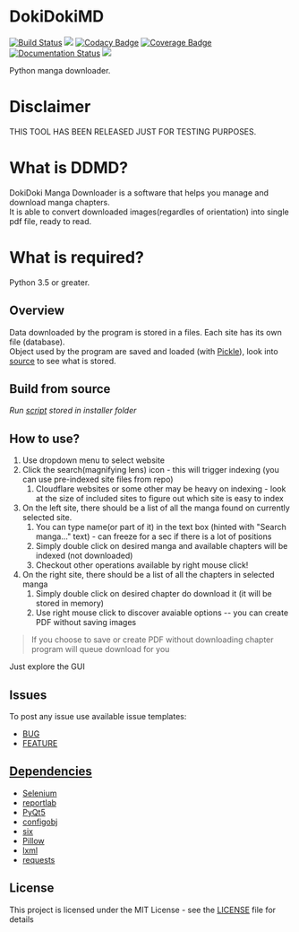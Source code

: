 # DokiDokiMD
[![Build Status](https://travis-ci.org/Konrad-Ziarko/DokiDokiMD.svg?branch=master)](https://travis-ci.org/Konrad-Ziarko/DokiDokiMD)
![](https://img.shields.io/github/issues/Konrad-Ziarko/DokiDokiMD.svg)
[![Codacy Badge](https://api.codacy.com/project/badge/Grade/76fa5ed5e113414fbb2d7ae6b12d00e1)](https://app.codacy.com/app/Konrad-Ziarko/DokiDokiMD?utm_source=github.com&utm_medium=referral&utm_content=Konrad-Ziarko/DokiDokiMD&utm_campaign=Badge_Grade_Dashboard)
[![Coverage Badge](https://api.codacy.com/project/badge/Coverage/76fa5ed5e113414fbb2d7ae6b12d00e1)](https://app.codacy.com/app/Konrad-Ziarko/DokiDokiMD?utm_source=github.com&utm_medium=referral&utm_content=Konrad-Ziarko/DokiDokiMD&utm_campaign=Badge_Coverage_Dashboard)
[![Documentation Status](https://readthedocs.org/projects/dokidokimd/badge/?version=latest)](https://dokidokimd.readthedocs.io/en/latest/?badge=latest)
![](https://img.shields.io/github/license/Konrad-Ziarko/DokiDokiMD.svg)

Python manga downloader.

# Disclaimer
THIS TOOL HAS BEEN RELEASED JUST FOR TESTING PURPOSES.

# What is DDMD?
DokiDoki Manga Downloader is a software that helps you manage and download manga chapters.
<br>
It is able to convert downloaded images(regardles of orientation) into single pdf file, ready to read.

# What is required?
Python 3.5 or greater.

## Overview
Data downloaded by the program is stored in a files. Each site has its own file (database).
<br>
Object used by the program are saved and loaded (with [Pickle](https://docs.python.org/3/library/pickle.html)), look into [source](dokidokimd/models.py) to see what is stored.

## Build from source
*Run [script](installer/installer.py) stored in installer folder*

## How to use?
1. Use dropdown menu to select website
2. Click the search(magnifying lens) icon - this will trigger indexing (you can use pre-indexed site files from repo)
    1. Cloudflare websites or some other may be heavy on indexing - look at the size of included sites to figure out which site is easy to index 
3. On the left site, there should be a list of all the manga found on currently selected site.
    1. You can type name(or part of it) in the text box (hinted with "Search manga..." text) - can freeze for a sec if there is a lot of positions
    2. Simply double click on desired manga and available chapters will be indexed (not downloaded)
    3. Checkout other operations available by right mouse click!
4. On the right site, there should be a list of all the chapters in selected manga
    1. Simply double click on desired chapter do download it (it will be stored in memory)
    2. Use right mouse click to discover avaiable options -- you can create PDF without saving images  

> If you choose to save or create PDF without downloading chapter program will queue download for you

Just explore the GUI

## Issues
To post any issue use available issue templates:
- [BUG](.github/ISSUE_TEMPLATE/bug_report.md)
- [FEATURE](.github/ISSUE_TEMPLATE/feature_request.md)

## [Dependencies](requirements.txt)
- [Selenium](https://github.com/SeleniumHQ/selenium)
- [reportlab](https://pypi.org/project/reportlab/)
- [PyQt5](https://pypi.org/project/PyQt5/)
- [configobj](https://pypi.org/project/configobj/)
- [six](https://pypi.org/project/six/)
- [Pillow](https://pypi.org/project/Pillow/)
- [lxml](https://pypi.org/project/lxml/)
- [requests](https://pypi.org/project/requests/)

## License
This project is licensed under the MIT License - see the [LICENSE](LICENSE) file for details
